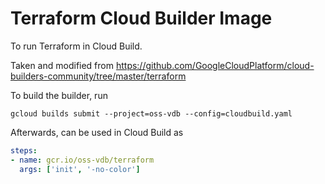 # Terraform Cloud Builder Image
To run Terraform in Cloud Build.

Taken and modified from https://github.com/GoogleCloudPlatform/cloud-builders-community/tree/master/terraform

To build the builder, run
```
gcloud builds submit --project=oss-vdb --config=cloudbuild.yaml
```

Afterwards, can be used in Cloud Build as

```yaml
steps:
- name: gcr.io/oss-vdb/terraform
  args: ['init', '-no-color']
```